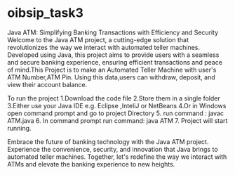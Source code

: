 # oibsip_task3
Java ATM: Simplifying Banking Transactions with Efficiency and Security
Welcome to the Java ATM project, a cutting-edge solution that revolutionizes the way we interact with automated teller machines. Developed using Java, this project aims to provide users with a seamless and secure banking experience, ensuring efficient transactions and peace of mind.This Project is to make an Automated Teller Machine with user's ATM Number,ATM Pin. Using this data,users can withdraw, deposit, and view their account balance.

To run the project
1.Download the code file
2.Store them in a single folder
3.Either use your Java IDE e.g. Eclipse ,InteliJ or NetBeans
4.Or in Windows open command prompt and go to project Directory
5. run command : javac ATM.java
6. In command prompt run command: java ATM
7. Project will start running.

Embrace the future of banking technology with the Java ATM project. Experience the convenience, security, and innovation that Java brings to automated teller machines. Together, let's redefine the way we interact with ATMs and elevate the banking experience to new heights.


